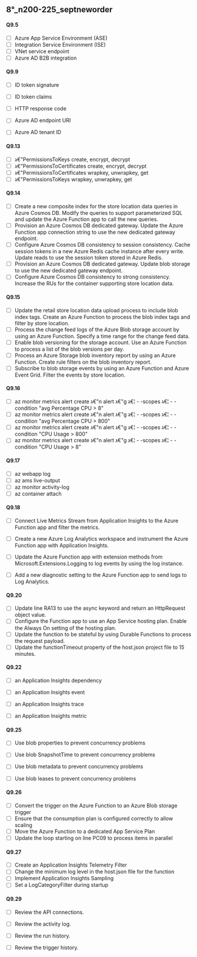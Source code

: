 ##   8°_n200-225_septneworder


#### Q9.5

- [ ] Azure App Service Environment (ASE)
- [ ] Integration Service Environment (ISE)
- [ ] VNet service endpoint
- [ ] Azure AD B2B integration

#### Q9.9

- [ ] ID token signature
- [ ] ID token claims
- [ ] HTTP response code
- [ ] Azure AD endpoint URI
- [ ] Azure AD tenant ID


#### Q9.13

- [ ] ג€"PermissionsToKeys create, encrypt, decrypt
- [ ] ג€"PermissionsToCertificates create, encrypt, decrypt
- [ ] ג€"PermissionsToCertificates wrapkey, unwrapkey, get
- [ ] ג€"PermissionsToKeys wrapkey, unwrapkey, get

#### Q9.14

- [ ] Create a new composite index for the store location data queries in Azure Cosmos DB. Modify the queries to support parameterized SQL and update the Azure Function app to call the new queries.
- [ ] Provision an Azure Cosmos DB dedicated gateway. Update the Azure Function app connection string to use the new dedicated gateway endpoint.
- [ ] Configure Azure Cosmos DB consistency to session consistency. Cache session tokens in a new Azure Redis cache instance after every write. Update reads to use the session token stored in Azure Redis.
- [ ] Provision an Azure Cosmos DB dedicated gateway. Update blob storage to use the new dedicated gateway endpoint.
- [ ] Configure Azure Cosmos DB consistency to strong consistency. Increase the RUs for the container supporting store location data.

#### Q9.15

- [ ] Update the retail store location data upload process to include blob index tags. Create an Azure Function to process the blob index tags and filter by store location.
- [ ] Process the change feed logs of the Azure Blob storage account by using an Azure Function. Specify a time range for the change feed data.
- [ ] Enable blob versioning for the storage account. Use an Azure Function to process a list of the blob versions per day.
- [ ] Process an Azure Storage blob inventory report by using an Azure Function. Create rule filters on the blob inventory report.
- [ ] Subscribe to blob storage events by using an Azure Function and Azure Event Grid. Filter the events by store location.

#### Q9.16

- [ ] az monitor metrics alert create ג€"n alert ג€"g ג€¦ - -scopes ג€¦ - -condition "avg Percentage CPU > 8"
- [ ] az monitor metrics alert create ג€"n alert ג€"g ג€¦ - -scopes ג€¦ - -condition "avg Percentage CPU > 800"
- [ ] az monitor metrics alert create ג€"n alert ג€"g ג€¦ - -scopes ג€¦ - -condition "CPU Usage > 800"
- [ ] az monitor metrics alert create ג€"n alert ג€"g ג€¦ - -scopes ג€¦ - -condition "CPU Usage > 8"

#### Q9.17

- [ ] az webapp log
- [ ] az ams live-output
- [ ] az monitor activity-log
- [ ] az container attach

#### Q9.18

- [ ] Connect Live Metrics Stream from Application Insights to the Azure Function app and filter the metrics.
- [ ] Create a new Azure Log Analytics workspace and instrument the Azure Function app with Application Insights.
- [ ] Update the Azure Function app with extension methods from Microsoft.Extensions.Logging to log events by using the log instance.
- [ ] Add a new diagnostic setting to the Azure Function app to send logs to Log Analytics.


#### Q9.20

- [ ] Update line RA13 to use the async keyword and return an HttpRequest object value.
- [ ] Configure the Function app to use an App Service hosting plan. Enable the Always On setting of the hosting plan.
- [ ] Update the function to be stateful by using Durable Functions to process the request payload.
- [ ] Update the functionTimeout property of the host.json project file to 15 minutes.

#### Q9.22

- [ ] an Application Insights dependency
- [ ] an Application Insights event
- [ ] an Application Insights trace
- [ ] an Application Insights metric


#### Q9.25

- [ ] Use blob properties to prevent concurrency problems
- [ ] Use blob SnapshotTime to prevent concurrency problems
- [ ] Use blob metadata to prevent concurrency problems
- [ ] Use blob leases to prevent concurrency problems



#### Q9.26

- [ ] Convert the trigger on the Azure Function to an Azure Blob storage trigger
- [ ] Ensure that the consumption plan is configured correctly to allow scaling
- [ ] Move the Azure Function to a dedicated App Service Plan
- [ ] Update the loop starting on line PC09 to process items in parallel

#### Q9.27

- [ ] Create an Application Insights Telemetry Filter
- [ ] Change the minimum log level in the host.json file for the function
- [ ] Implement Application Insights Sampling
- [ ] Set a LogCategoryFilter during startup

#### Q9.29

- [ ] Review the API connections.
- [ ] Review the activity log.
- [ ] Review the run history.
- [ ] Review the trigger history.

